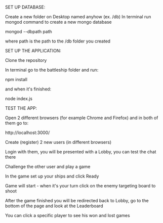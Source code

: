 SET UP DATABASE:

Create a new folder on Desktop named anyhow (ex. /db)
In terminal run mongod command to create a new mongo database

mongod --dbpath path

where path is the path to the /db folder you created


SET UP THE APPLICATION:

Clone the repository

In terminal go to the battleship folder and run:

npm install

and when it's finished:

node index.js


TEST THE APP:

Open 2 different browsers (for example Chrome and Firefox) and in both of them go to:

http://localhost:3000/

Create (register) 2 new users (in different browsers)

Login with them, you will be presented with a Lobby, you can test the chat there

Challenge the other user and play a game

In the game set up your ships and click Ready

Game will start - when it's your turn click on the enemy targeting board to shoot

After the game finished you will be redirected back to Lobby, go to the bottom of the page and look at the Leaderboard

You can click a specific player to see his won and lost games
